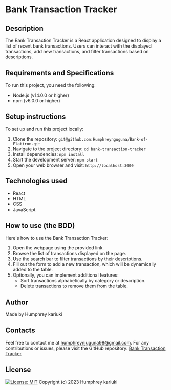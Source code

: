 # Bank Transaction Tracker

## Description
The Bank Transaction Tracker is a React application designed to display a list of recent bank transactions. Users can interact with the displayed transactions, add new transactions, and filter transactions based on descriptions.

## Requirements and Specifications
To run this project, you need the following:
* Node.js (v14.0.0 or higher)
* npm (v6.0.0 or higher)

## Setup instructions
To set up and run this project locally:
1. Clone the repository: `git@github.com:Humphreynguguna/Bank-of-Flatiron.git`
2. Navigate to the project directory: `cd bank-transaction-tracker`
3. Install dependencies: `npm install`
4. Start the development server: `npm start`
5. Open your web browser and visit: `http://localhost:3000`

## Technologies used
* React
* HTML
* CSS
* JavaScript

## How to use (the BDD)
Here's how to use the Bank Transaction Tracker:
1. Open the webpage using the provided link.
2. Browse the list of transactions displayed on the page.
3. Use the search bar to filter transactions by their descriptions.
4. Fill out the form to add a new transaction, which will be dynamically added to the table.
5. Optionally, you can implement additional features:
   - Sort transactions alphabetically by category or description.
   - Delete transactions to remove them from the table.

## Author
Made by Humphrey kariuki

## Contacts
Feel free to contact me at humphreynjuguna98@gmail.com. For any contributions or issues, please visit the GitHub repository: [Bank Transaction Tracker](https://github.com/Humphreynguguna/bank-transaction-tracker)

## License
[![License: MIT](https://img.shields.io/badge/License-MIT-yellow.svg)](https://opensource.org/licenses/MIT)
Copyright (c) 2023 Humphrey kariuki